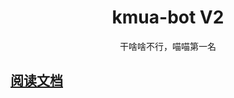 <div align="center">

# kmua-bot V2

干啥啥不行，喵喵第一名
</div>

## [阅读文档](https://krau.github.io/kmua-bot/)
